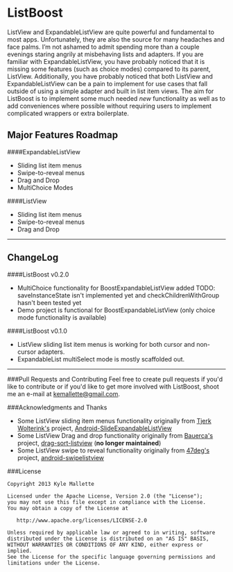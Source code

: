 ListBoost
=========
ListView and ExpandableListView are quite powerful and fundamental to most apps. Unfortunately, they are also the source for many headaches and face palms. I’m not ashamed to admit spending more than a couple evenings staring angrily at misbehaving lists and adapters. If you are familiar with ExpandableListView, you have probably noticed that it is missing some features (such as choice modes) compared to its parent, ListView. Additionally, you have probably noticed that both ListView and ExpandableListView can be a pain to implement for use cases that fall outside of using a simple adapter and built in list item views. The aim for ListBoost is to implement some much needed _new_ functionality as well as to add conveniences where possible without requiring users to implement complicated wrappers or extra boilerplate. 

Major Features Roadmap
----

####ExpandableListView
  - Sliding list item menus
  - Swipe-to-reveal menus
  - Drag and Drop
  - MultiChoice Modes

####ListView
  - Sliding list item menus
  - Swipe-to-reveal menus
  - Drag and Drop
****

ChangeLog
---

####ListBoost v0.2.0 
  - MultiChoice functionality for BoostExpandableListView added 
    TODO: saveInstanceState isn't implemented yet and checkChildrenWithGroup hasn't been tested yet
  - Demo project is functional for BoostExpandableListView (only choice mode functionality is available)

####ListBoost v0.1.0 
  - ListView sliding list item menus is working for both cursor and non-cursor adapters. 
  - ExpandableList multiSelect mode is mostly scaffolded out.

****

###Pull Requests and Contributing
Feel free to create pull requests if you'd like to contribute or if you'd like to get more involved with ListBoost, shoot me an e-mail at kemallette@gmail.com. 

###Acknowledgments and Thanks

  * Some ListView sliding item menus functionality originally from [Tjerk Wolterink's][tjerk]
project, [Android-SlideExpandableListView][slide] 
  * Some ListView Drag and drop functionality originally from [Bauerca's][dragdrop_author] project, [drag-sort-listview][dragdrop] (**no longer maintained**)
  * Some ListView swipe to reveal functionality originally from [47deg's][47] project, [android-swipelistview][swipe]

###License

```
Copyright 2013 Kyle Mallette

Licensed under the Apache License, Version 2.0 (the "License");
you may not use this file except in compliance with the License.
You may obtain a copy of the License at

   http://www.apache.org/licenses/LICENSE-2.0

Unless required by applicable law or agreed to in writing, software
distributed under the License is distributed on an "AS IS" BASIS,
WITHOUT WARRANTIES OR CONDITIONS OF ANY KIND, either express or implied.
See the License for the specific language governing permissions and
limitations under the License.
```
[slide]: https://github.com/tjerkw/Android-SlideExpandableListView
[tjerk]:https://github.com/tjerkw

[dragdrop]: https://github.com/bauerca/drag-sort-listview
[dragdrop_author]: https://github.com/bauerca

[swipe]: https://github.com/47deg/android-swipelistview
[47]: https://github.com/47deg
